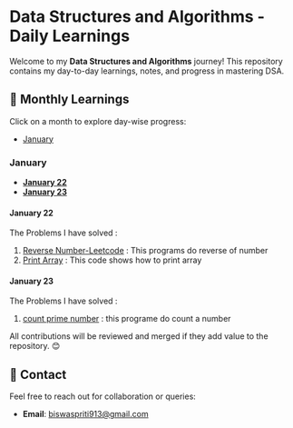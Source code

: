 # Data Structures and Algorithms - Daily Learnings

Welcome to my **Data Structures and Algorithms** journey! This repository contains my day-to-day learnings, notes, and progress in mastering DSA.

## 📅 Monthly Learnings
Click on a month to explore day-wise progress:

- [January](#january)




### January
- **[January 22](#january-22)**
- **[January 23](#january-23)**


#### January 22
The Problems I have solved : 
1) [Reverse Number-Leetcode](https://leetcode.com/problems/reverse-integer/description/) : This programs do reverse of number
2) [Print Array](https://github.com/SachinSS45/Data-Structures-Algo/blob/master/Arrays/Program01.java) : This code shows how to print array

#### January 23
The Problems I have solved : 
1) [count prime number](https://leetcode.com/problems/count-primes/submissions/1514644767/) : this programe do count a number

All contributions will be reviewed and merged if they add value to the repository. 😊

## 📧 Contact
Feel free to reach out for collaboration or queries:
- **Email**: biswaspriti913@gmail.com

